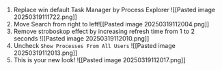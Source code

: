 1. Replace win default Task Manager by Process Explorer
   ![[Pasted image 20250319111722.png]]
1.  Move Search from right to left![[Pasted image 20250319112004.png]]
2. Remove stroboskop effect by increasing refresh time from 1 to 2 seconds
   ![[Pasted image 20250319112010.png]]
4. Uncheck `Show Processes From All Users`
   ![[Pasted image 20250319112013.png]]
5. This is your new look!
   ![[Pasted image 20250319112017.png]]




